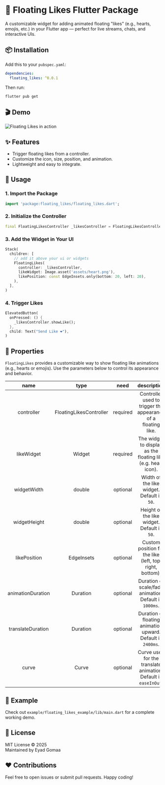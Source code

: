 # 🎈 Floating Likes Flutter Package

A customizable widget for adding animated floating "likes" (e.g., hearts, emojis, etc.) in your Flutter app — perfect for live streams, chats, and interactive UIs.

## 📦 Installation

Add this to your `pubspec.yaml`:

```yaml
dependencies:
  floating_likes: ^0.0.1
```

Then run:

```bash
flutter pub get
```

## 🎬 Demo

![Floating Likes in action](example/floating_likes_example/assets/record3.gif)

## ✨ Features

- Trigger floating likes from a controller.
- Customize the icon, size, position, and animation.
- Lightweight and easy to integrate.

## 🚀 Usage

### 1. Import the Package

```dart
import 'package:floating_likes/floating_likes.dart';
```

### 2. Initialize the Controller

```dart
final FloatingLikesController _likesController = FloatingLikesController();
```

### 3. Add the Widget in Your UI

```dart
Stack(
  children: [
    // add it above your ui or widgets
    FloatingLikes(
      controller: _likesController,
      likeWidget: Image.asset('assets/heart.png'),
      likePosition: const EdgeInsets.only(bottom: 20, left: 20),
    ),
  ],
)
```

### 4. Trigger Likes

```dart
ElevatedButton(
  onPressed: () {
    _likesController.showLike();
  },
  child: Text("Send Like ❤️"),
)
```

## 🔧 Properties

`FloatingLikes` provides a customizable way to show floating like animations (e.g., hearts or emojis). Use the parameters below to control its appearance and behavior.

|       name        |          type           |   need   |                           description                           |
| :---------------: | :---------------------: | :------: | :-------------------------------------------------------------: |
|    controller     | FloatingLikesController | required |  Controller used to trigger the appearance of a floating like.  |
|    likeWidget     |         Widget          | required |  The widget to display as the floating like (e.g. heart icon).  |
|    widgetWidth    |         double          | optional |           Width of the like widget. Default is `50`.            |
|   widgetHeight    |         double          | optional |           Height of the like widget. Default is `50`.           |
|   likePosition    |       EdgeInsets        | optional |    Custom position for the like (left, top, right, bottom).     |
| animationDuration |        Duration         | optional |     Duration of scale/fade animation. Default is `1000ms`.      |
| translateDuration |        Duration         | optional |   Duration of floating animation upward. Default is `2400ms`.   |
|       curve       |          Curve          | optional | Curve used for the translate animation. Default is `easeInOut`. |

## 📂 Example

Check out `example/floating_likes_example/lib/main.dart` for a complete working demo.

## 📝 License

MIT License © 2025  
Maintained by Eyad Gomaa

## ❤️ Contributions

Feel free to open issues or submit pull requests. Happy coding!
